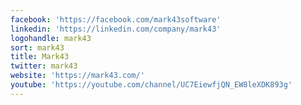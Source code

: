 ```yaml
---
facebook: 'https://facebook.com/mark43software'
linkedin: 'https://linkedin.com/company/mark43'
logohandle: mark43
sort: mark43
title: Mark43
twitter: mark43
website: 'https://mark43.com/'
youtube: 'https://youtube.com/channel/UC7EiewfjQN_EW8leXDK893g'
---
```

